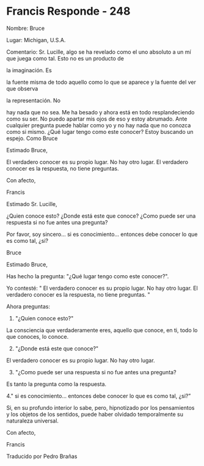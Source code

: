 # Francis Responde - 248

Nombre: Bruce

Lugar: Michigan, U.S.A.

Comentario: Sr. Lucille, algo se ha revelado como el uno absoluto a un mí que juega como tal. Esto no es un producto de

la imaginación. Es

la fuente misma de todo aquello como lo que se aparece y la fuente del ver que observa

la representación. No

hay nada que no sea. Me ha besado y ahora está en todo resplandeciendo como su ser. No puedo apartar mis ojos de eso y estoy abrumado. Ante cualquier pregunta puede hablar como yo y no hay nada que no conozca como si mismo. ¿Qué lugar tengo como este conocer? Estoy buscando un espejo. Como Bruce

Estimado Bruce,

El verdadero conocer es su propio lugar. No hay otro lugar. El verdadero conocer es la respuesta, no tiene preguntas.

Con afecto,

Francis

Estimado Sr. Lucille,

¿Quien conoce esto? ¿Donde está este que conoce? ¿Como puede ser una respuesta si no fue antes una pregunta?

Por favor, soy sincero... si es conocimiento... entonces debe conocer lo que es como tal, ¿si?

Bruce

Estimado Bruce,

Has hecho la pregunta: "¿Qué lugar tengo como este conocer?".

Yo contesté: " El verdadero conocer es su propio lugar. No hay otro lugar. El verdadero conocer es la respuesta, no tiene preguntas. "

Ahora preguntas:

1. "¿Quien conoce esto?"

La consciencia que verdaderamente eres, aquello que conoce, en ti, todo lo que conoces, lo conoce.

2. "¿Donde está este que conoce?"

El verdadero conocer es su propio lugar. No hay otro lugar.

3. "¿Como puede ser una respuesta si no fue antes una pregunta?

Es tanto la pregunta como la respuesta.

4." si es conocimiento... entonces debe conocer lo que es como tal, ¿si?”

Si, en su profundo interior lo sabe, pero, hipnotizado por los pensamientos y los objetos de los sentidos, puede haber olvidado temporalmente su naturaleza universal.

Con afecto,

Francis

Traducido por Pedro Brañas

